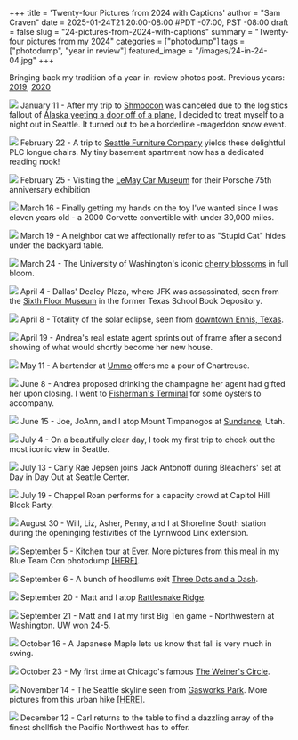 +++
title = 'Twenty-four Pictures from 2024 with Captions'
author = "Sam Craven"
date = 2025-01-24T21:20:00-08:00
#PDT -07:00, PST -08:00
draft = false
slug = "24-pictures-from-2024-with-captions"
summary = "Twenty-four pictures from my 2024"
categories = ["photodump"]
tags = ["photodump", "year in review"]
featured_image = "/images/24-in-24-04.jpg"
+++

Bringing back my tradition of a year-in-review photos post. Previous years: [2019](../nineteen-pictures-from-2019/), [2020](../twenty-pictures-from-2020/)

[![](/images/24-in-24-01.jpg)](/images/24-in-24-01.jpg)
January 11 - After my trip to [Shmoocon](https://www.shmoocon.org) was canceled due to the logistics fallout of [Alaska yeeting a door off of a plane](https://en.wikipedia.org/wiki/Alaska_Airlines_Flight_1282), I decided to treat myself to a night out in Seattle. It turned out to be a borderline -mageddon snow event.

[![](/images/24-in-24-02.jpg)](/images/24-in-24-02.jpg)
February 22 - A trip to [Seattle Furniture Company](https://seattlefurniturecompany.com/) yields these delightful PLC longue chairs. My tiny basement apartment now has a dedicated reading nook!

[![](/images/24-in-24-03.jpg)](/images/24-in-24-03.jpg)
February 25 - Visiting the [LeMay Car Museum](https://www.americascarmuseum.org/) for their Porsche 75th anniversary exhibition


[![](/images/24-in-24-04.jpg)](/images/24-in-24-04.jpg)
March 16 - Finally getting my hands on the toy I've wanted since I was eleven years old - a 2000 Corvette convertible with under 30,000 miles. 

[![](/images/24-in-24-05.jpg)](/images/24-in-24-05.jpg)
March 19 - A neighbor cat we affectionally refer to as "Stupid Cat" hides under the backyard table.

[![](/images/24-in-24-06.jpg)](/images/24-in-24-06.jpg)
March 24 - The University of Washington's iconic [cherry blossoms](https://www.washington.edu/cherryblossoms/) in full bloom.

[![](/images/24-in-24-07.jpg)](/images/24-in-24-07.jpg)
April 4 - Dallas' Dealey Plaza, where JFK was assassinated, seen from the [Sixth Floor Museum](https://www.jfk.org/) in the former Texas School Book Depository.

[![](/images/24-in-24-08.jpg)](/images/24-in-24-08.jpg)
April 8 - Totality of the solar eclipse, seen from [downtown Ennis, Texas](https://www.google.com/maps/place/32%C2%B019'45.1%22N+96%C2%B037'39.7%22W/@32.3132957,-96.6313096,8157m/data=!3m1!1e3!4m4!3m3!8m2!3d32.3292!4d-96.627683?entry=ttu&g_ep=EgoyMDI1MDEyMi4wIKXMDSoASAFQAw%3D%3D).

[![](/images/24-in-24-09.jpg)](/images/24-in-24-09.jpg)
April 19 - Andrea's real estate agent sprints out of frame after a second showing of what would shortly become her new house.

[![](/images/24-in-24-10.jpg)](/images/24-in-24-10.jpg)
May 11 - A bartender at [Ummo](https://www.ummochicago.com/) offers me a pour of Chartreuse.

[![](/images/24-in-24-11.jpg)](/images/24-in-24-11.jpg)
June 8 - Andrea proposed drinking the champagne her agent had gifted her upon closing. I went to [Fisherman's Terminal](https://www.portseattle.org/maritime/fishermen-terminal) for some oysters to accompany.

[![](/images/24-in-24-12.jpg)](/images/24-in-24-12.jpg)
June 15 - Joe, JoAnn, and I atop Mount Timpanogos at [Sundance](https://www.sundanceresort.com/), Utah.

[![](/images/24-in-24-13.jpg)](/images/24-in-24-13.jpg)
July 4 - On a beautifully clear day, I took my first trip to check out the most iconic view in Seattle.

[![](/images/24-in-24-14.jpg)](/images/24-in-24-14.jpg)
July 13 - Carly Rae Jepsen joins Jack Antonoff during Bleachers' set at Day in Day Out at Seattle Center.

[![](/images/24-in-24-15.jpg)](/images/24-in-24-15.jpg)
July 19 - Chappel Roan performs for a capacity crowd at Capitol Hill Block Party.

[![](/images/24-in-24-16.jpg)](/images/24-in-24-16.jpg)
August 30 - Will, Liz, Asher, Penny, and I at Shoreline South station during the openinging festivities of the Lynnwood Link extension.

[![](/images/24-in-24-17.jpg)](/images/24-in-24-17.jpg)
September 5 - Kitchen tour at [Ever](https://www.ever-restaurant.com/). More pictures from this meal in my Blue Team Con photodump [[HERE]](/posts/photodump-chicago-for-blue-team-con-2024/#ever).

[![](/images/24-in-24-18.jpg)](/images/24-in-24-18.jpg)
September 6 - A bunch of hoodlums exit [Three Dots and a Dash](https://www.threedotschicago.com/).

[![](/images/24-in-24-19.jpg)](/images/24-in-24-19.jpg)
September 20 - Matt and I atop [Rattlesnake Ridge](https://www.google.com/maps/place/Rattlesnake+Ridge/@47.4346351,-121.9177202,24878m/data=!3m1!1e3!4m6!3m5!1s0x54907d092b367683:0x58ac9644dd367c39!8m2!3d47.4458252!4d-121.7949944!16zL20vMDdwdG15?entry=ttu&g_ep=EgoyMDI1MDEyMi4wIKXMDSoASAFQAw%3D%3D).

[![](/images/24-in-24-20.jpg)](/images/24-in-24-20.jpg)
September 21 - Matt and I at my first Big Ten game - Northwestern at Washington. UW won 24-5.

[![](/images/24-in-24-21.jpg)](/images/24-in-24-21.jpg)
October 16 - A Japanese Maple lets us know that fall is very much in swing.

[![](/images/24-in-24-22.jpg)](/images/24-in-24-22.jpg)
October 23 - My first time at Chicago's famous [The Weiner's Circle](https://www.wienerscirclechicago.com/).

[![](/images/24-in-24-23.jpg)](/images/24-in-24-23.jpg)
November 14 - The Seattle skyline seen from [Gasworks Park](https://www.seattle.gov/parks/allparks/gas-works-park). More pictures from this urban hike [[HERE]](/posts/urban-hike_uw-to-ballard-2024-11-14/).

[![](/images/24-in-24-24.jpg)](/images/24-in-24-24.jpg)
December 12 - Carl returns to the table to find a dazzling array of the finest shellfish the Pacific Northwest has to offer.
